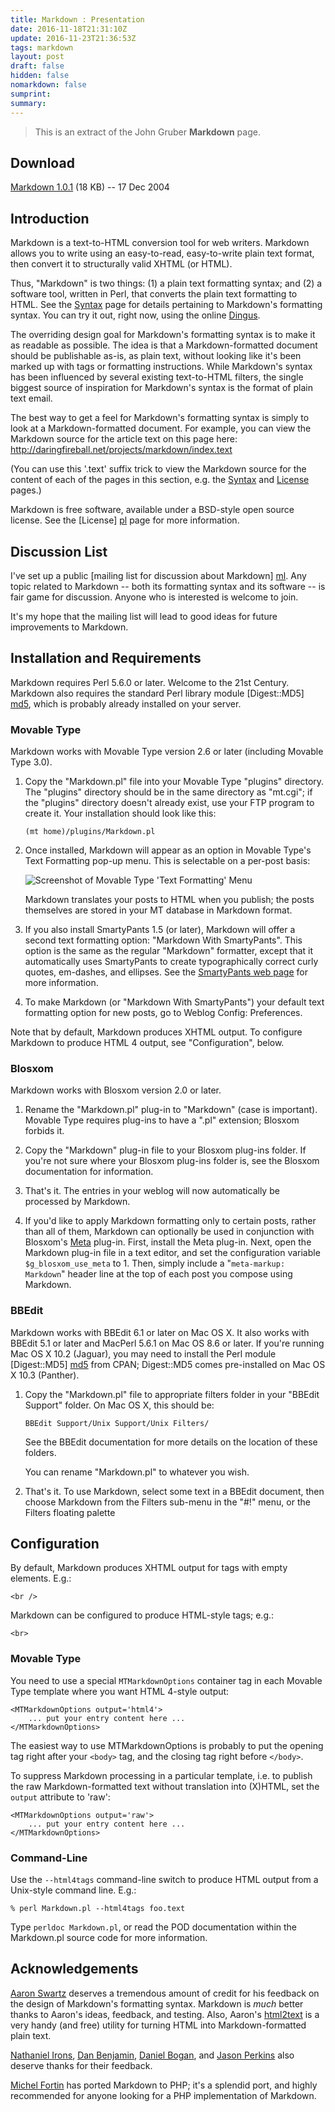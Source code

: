 ```yaml
---
title: Markdown : Presentation
date: 2016-11-18T21:31:10Z
update: 2016-11-23T21:36:53Z
tags: markdown
layout: post
draft: false
hidden: false
nomarkdown: false
sumprint: 
summary: 
---
```


> This is an extract of the John Gruber **Markdown** page.

Download
--------

[Markdown 1.0.1][dl] (18 KB) -- 17 Dec 2004

[dl]: http://daringfireball.net/projects/downloads/Markdown_1.0.1.zip


Introduction
------------

Markdown is a text-to-HTML conversion tool for web writers. Markdown
allows you to write using an easy-to-read, easy-to-write plain text
format, then convert it to structurally valid XHTML (or HTML).

Thus, "Markdown" is two things: (1) a plain text formatting syntax;
and (2) a software tool, written in Perl, that converts the plain text
formatting to HTML. See the [Syntax][] page for details pertaining to
Markdown's formatting syntax. You can try it out, right now, using the
online [Dingus][].

  [syntax]: 2016-11-09-markdown-syntax.html
  [dingus]: http://daringfireball.net/projects/markdown/dingus

The overriding design goal for Markdown's formatting syntax is to make
it as readable as possible. The idea is that a Markdown-formatted
document should be publishable as-is, as plain text, without looking
like it's been marked up with tags or formatting instructions. While
Markdown's syntax has been influenced by several existing text-to-HTML
filters, the single biggest source of inspiration for Markdown's
syntax is the format of plain text email.

The best way to get a feel for Markdown's formatting syntax is simply
to look at a Markdown-formatted document. For example, you can view
the Markdown source for the article text on this page here:
<http://daringfireball.net/projects/markdown/index.text>

(You can use this '.text' suffix trick to view the Markdown source for
the content of each of the pages in this section, e.g. the
[Syntax][s_src] and [License][l_src] pages.)

  [s_src]: /projects/markdown/syntax.text
  [l_src]: /projects/markdown/license.text

Markdown is free software, available under a BSD-style open source
license. See the [License] [pl] page for more information.

  [pl]: /projects/markdown/license


Discussion List <a id="discussion-list" />
---------------

I've set up a public [mailing list for discussion about Markdown] [ml].
Any topic related to Markdown -- both its formatting syntax and
its software -- is fair game for discussion. Anyone who is interested
is welcome to join.

It's my hope that the mailing list will lead to good ideas for future
improvements to Markdown.

  [ml]: http://six.pairlist.net/mailman/listinfo/markdown-discuss


Installation and Requirements <a id="install" />
-----------------------------

Markdown requires Perl 5.6.0 or later. Welcome to the 21st Century.
Markdown also requires the standard Perl library module [Digest::MD5]
[md5], which is probably already installed on your server.

  [md5]: http://search.cpan.org/dist/Digest-MD5/MD5.pm


### Movable Type ###

Markdown works with Movable Type version 2.6 or later (including
Movable Type 3.0).

1.  Copy the "Markdown.pl" file into your Movable Type "plugins"
	directory. The "plugins" directory should be in the same directory
	as "mt.cgi"; if the "plugins" directory doesn't already exist, use
	your FTP program to create it. Your installation should look like
	this:

        (mt home)/plugins/Markdown.pl

2.  Once installed, Markdown will appear as an option in Movable Type's
	Text Formatting pop-up menu. This is selectable on a per-post basis:
	
	![Screenshot of Movable Type 'Text Formatting' Menu][tfmenu]
	
	Markdown translates your posts to HTML when you publish; the posts
	themselves are stored in your MT database in Markdown format.

3.	If you also install SmartyPants 1.5 (or later), Markdown will
	offer a second text formatting option: "Markdown With
	SmartyPants". This option is the same as the regular "Markdown"
	formatter, except that it automatically uses SmartyPants to create
	typographically correct curly quotes, em-dashes, and ellipses. See
	the [SmartyPants web page][sp] for more information.

4.	To make Markdown (or "Markdown With SmartyPants") your default
	text formatting option for new posts, go to Weblog Config:
	Preferences.

Note that by default, Markdown produces XHTML output. To configure
Markdown to produce HTML 4 output, see "Configuration", below.

  [sp]: http://daringfireball.net/projects/smartypants/



### Blosxom ###

Markdown works with Blosxom version 2.0 or later.

1.  Rename the "Markdown.pl" plug-in to "Markdown" (case is
    important). Movable Type requires plug-ins to have a ".pl"
    extension; Blosxom forbids it.

2.  Copy the "Markdown" plug-in file to your Blosxom plug-ins folder.
    If you're not sure where your Blosxom plug-ins folder is, see the
    Blosxom documentation for information.

3.  That's it. The entries in your weblog will now automatically be
	processed by Markdown.

4.	If you'd like to apply Markdown formatting only to certain
	posts, rather than all of them, Markdown can optionally be used in
	conjunction with Blosxom's [Meta][] plug-in. First, install the
	Meta plug-in. Next, open the Markdown plug-in file in a text
	editor, and set the configuration variable `$g_blosxom_use_meta`
	to 1. Then, simply include a "`meta-markup: Markdown`" header line
	at the top of each post you compose using Markdown.

  [meta]: http://www.blosxom.com/plugins/meta/meta.htm


### BBEdit ###

Markdown works with BBEdit 6.1 or later on Mac OS X. It also works
with BBEdit 5.1 or later and MacPerl 5.6.1 on Mac OS 8.6 or later. If
you're running Mac OS X 10.2 (Jaguar), you may need to install the
Perl module [Digest::MD5] [md5] from CPAN; Digest::MD5 comes
pre-installed on Mac OS X 10.3 (Panther).

1.  Copy the "Markdown.pl" file to appropriate filters folder in your
	"BBEdit Support" folder. On Mac OS X, this should be:

        BBEdit Support/Unix Support/Unix Filters/

    See the BBEdit documentation for more details on the location of
    these folders.

    You can rename "Markdown.pl" to whatever you wish.

2.  That's it. To use Markdown, select some text in a BBEdit document,
	then choose Markdown from the Filters sub-menu in the "#!" menu, or
	the Filters floating palette



Configuration  <a id="configuration"></a>
-------------

By default, Markdown produces XHTML output for tags with empty elements.
E.g.:

    <br />

Markdown can be configured to produce HTML-style tags; e.g.:

    <br>


### Movable Type ###

You need to use a special `MTMarkdownOptions` container tag in each
Movable Type template where you want HTML 4-style output:

    <MTMarkdownOptions output='html4'>
        ... put your entry content here ...
    </MTMarkdownOptions>

The easiest way to use MTMarkdownOptions is probably to put the
opening tag right after your `<body>` tag, and the closing tag right
before `</body>`.

To suppress Markdown processing in a particular template, i.e. to
publish the raw Markdown-formatted text without translation into
(X)HTML, set the `output` attribute to 'raw':

    <MTMarkdownOptions output='raw'>
        ... put your entry content here ...
    </MTMarkdownOptions>


### Command-Line ###

Use the `--html4tags` command-line switch to produce HTML output from a
Unix-style command line. E.g.:

    % perl Markdown.pl --html4tags foo.text

Type `perldoc Markdown.pl`, or read the POD documentation within the
Markdown.pl source code for more information.


Acknowledgements <a id="acknowledgements" />
----------------

[Aaron Swartz][] deserves a tremendous amount of credit for his feedback on the
design of Markdown's formatting syntax. Markdown is *much* better thanks
to Aaron's ideas, feedback, and testing. Also, Aaron's [html2text][]
is a very handy (and free) utility for turning HTML into
Markdown-formatted plain text.

[Nathaniel Irons][], [Dan Benjamin][], [Daniel Bogan][], and [Jason Perkins][]
also deserve thanks for their feedback.

[Michel Fortin][] has ported Markdown to PHP; it's a splendid port, and highly recommended for anyone looking for a PHP implementation of Markdown.

  [Aaron Swartz]:		http://www.aaronsw.com/
  [Nathaniel Irons]:	http://bumppo.net/
  [Dan Benjamin]:		http://hivelogic.com/
  [Daniel Bogan]:		http://waferbaby.com/
  [Jason Perkins]:		http://pressedpants.com/
  [Michel Fortin]:		http://www.michelf.com/projects/php-markdown/
  [html2text]:          http://www.aaronsw.com/2002/html2text/
 
  [tfmenu]: /graphics/markdown/mt_textformat_menu.png

